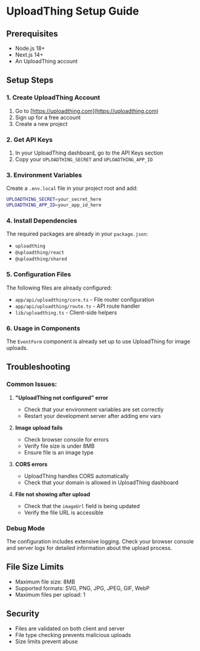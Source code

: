 # UploadThing Setup Guide

## Prerequisites
- Node.js 18+ 
- Next.js 14+
- An UploadThing account

## Setup Steps

### 1. Create UploadThing Account
1. Go to [https://uploadthing.com](https://uploadthing.com)
2. Sign up for a free account
3. Create a new project

### 2. Get API Keys
1. In your UploadThing dashboard, go to the API Keys section
2. Copy your `UPLOADTHING_SECRET` and `UPLOADTHING_APP_ID`

### 3. Environment Variables
Create a `.env.local` file in your project root and add:

```bash
UPLOADTHING_SECRET=your_secret_here
UPLOADTHING_APP_ID=your_app_id_here
```

### 4. Install Dependencies
The required packages are already in your `package.json`:
- `uploadthing`
- `@uploadthing/react`
- `@uploadthing/shared`

### 5. Configuration Files
The following files are already configured:
- `app/api/uploadthing/core.ts` - File router configuration
- `app/api/uploadthing/route.ts` - API route handler
- `lib/uploadthing.ts` - Client-side helpers

### 6. Usage in Components
The `EventForm` component is already set up to use UploadThing for image uploads.

## Troubleshooting

### Common Issues:

1. **"UploadThing not configured" error**
   - Check that your environment variables are set correctly
   - Restart your development server after adding env vars

2. **Image upload fails**
   - Check browser console for errors
   - Verify file size is under 8MB
   - Ensure file is an image type

3. **CORS errors**
   - UploadThing handles CORS automatically
   - Check that your domain is allowed in UploadThing dashboard

4. **File not showing after upload**
   - Check that the `imageUrl` field is being updated
   - Verify the file URL is accessible

### Debug Mode
The configuration includes extensive logging. Check your browser console and server logs for detailed information about the upload process.

## File Size Limits
- Maximum file size: 8MB
- Supported formats: SVG, PNG, JPG, JPEG, GIF, WebP
- Maximum files per upload: 1

## Security
- Files are validated on both client and server
- File type checking prevents malicious uploads
- Size limits prevent abuse
